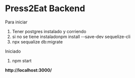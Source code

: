 # Press2Eat Backend
Para iniciar
1. Tener postgres instalado y corriendo
2. si no se tiene instaladonpm install --save-dev sequelize-cli
3. npx sequalize db:migrate

Iniciado
1. npm start<b>
  
http://localhost:3000/<route>


